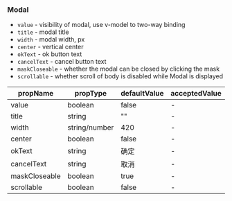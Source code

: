 ### Modal

* `value` \- visibility of modal, use v-model to two-way binding
* `title` \- modal title
* `width` \- modal width, px
* `center` \- vertical center
* `okText` \- ok button text
* `cancelText` \- cancel button text
* `maskCloseable` \- whether the modal can be closed by clicking the mask	
* `scrollable` \- whether scroll of body is disabled while Modal is displayed

|  propName  | propType | defaultValue | acceptedValue |
| ---------- | -------- | ------------ | ------------- |
| value      | boolean  | false        | -             |
| title      | string   | ""           | -             |
| width      | string/number | 420     | -             |
| center     | boolean  | false        | -             |
| okText     | string   | 确定          | -             |
| cancelText | string   | 取消          | -             |
| maskCloseable | boolean | true       | -             |
| scrollable | boolean  | false        | -             |

